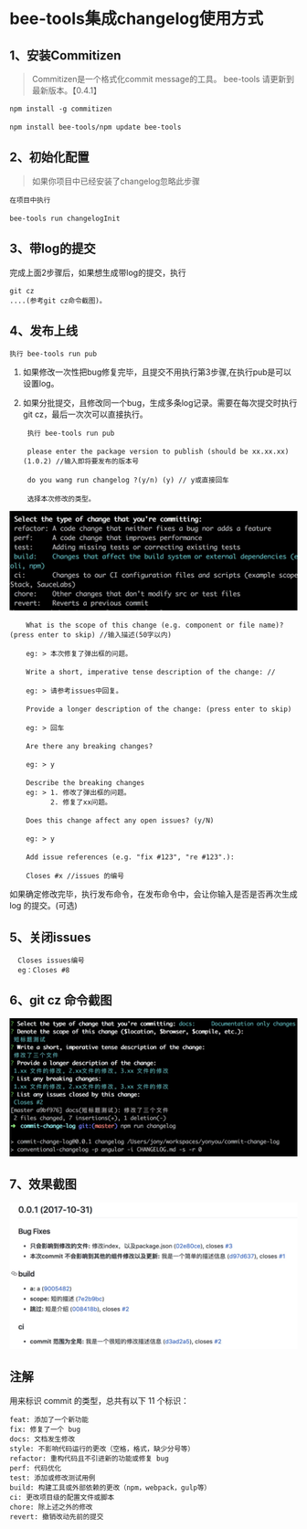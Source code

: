 # bee-tools集成changelog使用方式

## 1、安装Commitizen

> Commitizen是一个格式化commit message的工具。
> bee-tools 请更新到最新版本。【0.4.1】

    npm install -g commitizen
    
    npm install bee-tools/npm update bee-tools



## 2、初始化配置

>如果你项目中已经安装了changelog忽略此步骤

    在项目中执行  
    
    bee-tools run changelogInit

## 3、带log的提交

完成上面2步骤后，如果想生成带log的提交，执行
    
    git cz
    ....(参考git cz命令截图)。
    
## 4、发布上线
    
    执行 bee-tools run pub

1. 如果修改一次性把bug修复完毕，且提交不用执行第3步骤,在执行pub是可以设置log。
2. 如果分批提交，且修改同一个bug，生成多条log记录。需要在每次提交时执行git cz，最后一次次可以直接执行。

        执行 bee-tools run pub
        
        please enter the package version to publish (should be xx.xx.xx) (1.0.2) //输入即将要发布的版本号
        
        do you wang run changelog ?(y/n) (y) // y或直接回车
        
        选择本次修改的类型。
![](media/15096985213268/15101285321317.jpg)

        What is the scope of this change (e.g. component or file name)? (press enter to skip) //输入描述(50字以内)
        
        eg: > 本次修复了弹出框的问题。
    
        Write a short, imperative tense description of the change: //
        
        eg: > 请参考issues中回复。
        
        Provide a longer description of the change: (press enter to skip)
        
        eg: > 回车
        
        Are there any breaking changes?
        
        eg: > y
       
        Describe the breaking changes
        eg: > 1. 修改了弹出框的问题。
              2. 修复了xx问题。
                    
        Does this change affect any open issues? (y/N)
        
        eg: > y
        
        Add issue references (e.g. "fix #123", "re #123".):
        
        Closes #x //issues 的编号


如果确定修改完毕，执行发布命令，在发布命令中，会让你输入是否是否再次生成log 的提交。(可选)

## 5、关闭issues
 
      Closes issues编号
      eg：Closes #8

## 6、git cz 命令截图
![](media/15093486333182/15094390880861.jpg)

## 7、效果截图
![](media/15093486333182/15094393010120.jpg)


## 注解

用来标识 commit 的类型，总共有以下 11 个标识：

	feat: 添加了一个新功能
	fix: 修复了一个 bug
	docs: 文档发生修改
	style: 不影响代码运行的更改（空格，格式，缺少分号等）
	refactor: 重构代码且不引进新的功能或修复 bug
	perf: 代码优化
	test: 添加或修改测试用例
	build: 构建工具或外部依赖的更改（npm，webpack，gulp等）
	ci: 更改项目级的配置文件或脚本
	chore: 除上述之外的修改
	revert: 撤销改动先前的提交



